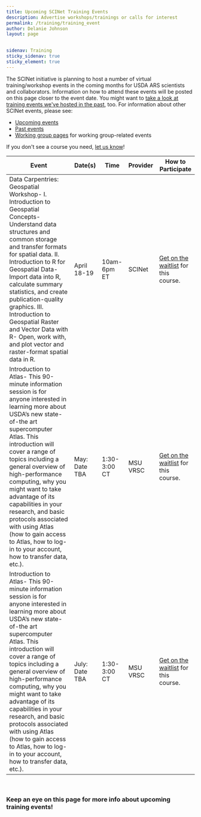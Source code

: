 ```yaml
---
title: Upcoming SCINet Training Events 
description: Advertise workshops/trainings or calls for interest
permalink: /training/training_event
author: Delanie Johnson
layout: page

 
sidenav: Training
sticky_sidenav: true
sticky_element: true
---
```


The SCINet initiative is planning to host a number of virtual training/workshop events in the coming months for USDA ARS scientists and collaborators. Information on how to attend these events will be posted on this page closer to the event date. You might want to [take a look at training events we've hosted in the past](/training-archive), too. For information about other SCINet events, please see:
* [Upcoming events](/events/upcoming_events)
* [Past events](/events-archive/)
* [Working group pages](/working-groups) for working group-related events

If you don't see a course you need, [let us know](https://forms.office.com/g/tVtE8wEgAt)!

|**Event** | **Date(s)** | **Time** | **Provider** | **How to Participate** |
|------|------|------|--------|--------|
|Data Carpentries: Geospatial Workshop- I. Introduction to Geospatial Concepts-	Understand data structures and common storage and transfer formats for spatial data. II. Introduction to R for Geospatial Data- Import data into R, calculate summary statistics, and create publication-quality graphics. III. Introduction to Geospatial Raster and Vector Data with R-	Open, work with, and plot vector and raster-format spatial data in R. | April 18-19 | 10am-6pm ET | SCINet | [Get on the waitlist](https://forms.office.com/g/tVtE8wEgAt) for this course. |
|Introduction to Atlas- This 90-minute information session is for anyone interested in learning more about USDA’s new state-of-the art supercomputer Atlas. This introduction will cover a range of topics including a general overview of high-performance computing, why you might want to take advantage of its capabilities in your research, and basic protocols associated with using Atlas (how to gain access to Atlas, how to log-in to your account, how to transfer data, etc.). | May: Date TBA | 1:30-3:00 CT | MSU VRSC | [Get on the waitlist](https://forms.office.com/g/tVtE8wEgAt) for this course. | 
|Introduction to Atlas- This 90-minute information session is for anyone interested in learning more about USDA’s new state-of-the art supercomputer Atlas. This introduction will cover a range of topics including a general overview of high-performance computing, why you might want to take advantage of its capabilities in your research, and basic protocols associated with using Atlas (how to gain access to Atlas, how to log-in to your account, how to transfer data, etc.). | July: Date TBA | 1:30-3:00 CT | MSU VRSC | [Get on the waitlist](https://forms.office.com/g/tVtE8wEgAt) for this course. | 

<br>

### Keep an eye on this page for more info about upcoming training events!

